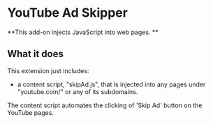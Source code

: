 # YouTube Ad Skipper

**This add-on injects JavaScript into web pages. **

## What it does

This extension just includes:

* a content script, "skipAd.js", that is injected into any pages
under "youtube.com/" or any of its subdomains.

The content script automates the clicking of 'Skip Ad' button on the YouTube pages.